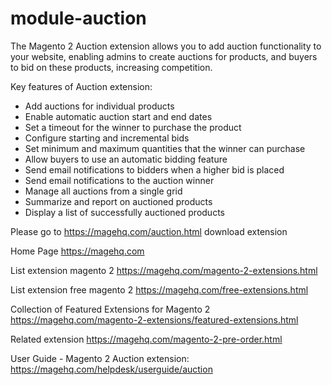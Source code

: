 # module-auction

The Magento 2 Auction extension allows you to add auction functionality to your website, enabling admins to create auctions for products, and buyers to bid on these products, increasing competition.

Key features of Auction extension:
- Add auctions for individual products
- Enable automatic auction start and end dates
- Set a timeout for the winner to purchase the product
- Configure starting and incremental bids
- Set minimum and maximum quantities that the winner can purchase
- Allow buyers to use an automatic bidding feature
- Send email notifications to bidders when a higher bid is placed
- Send email notifications to the auction winner
- Manage all auctions from a single grid
- Summarize and report on auctioned products
- Display a list of successfully auctioned products

Please go to https://magehq.com/auction.html download extension

Home Page https://magehq.com

List extension magento 2 https://magehq.com/magento-2-extensions.html

List extension free magento 2 https://magehq.com/free-extensions.html

Collection of Featured Extensions for Magento 2 https://magehq.com/magento-2-extensions/featured-extensions.html

Related extension https://magehq.com/magento-2-pre-order.html

User Guide - Magento 2 Auction extension: https://magehq.com/helpdesk/userguide/auction
